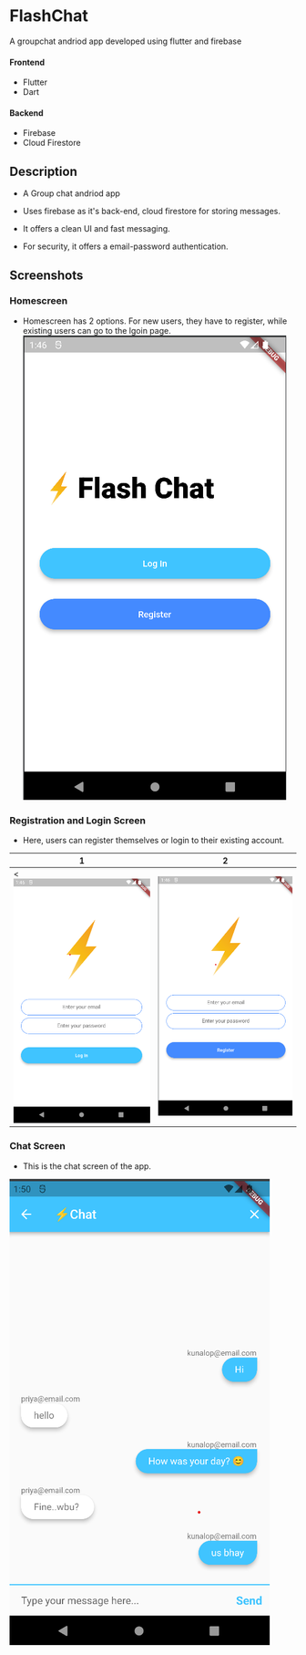 
# FlashChat

A groupchat andriod app developed using flutter and firebase

#### Frontend
- Flutter
- Dart

#### Backend

- Firebase
- Cloud Firestore



## Description

- A Group chat andriod app

- Uses firebase as it's back-end, cloud firestore for storing messages.

- It offers a clean UI and fast messaging.

- For security, it offers a email-password authentication.



## Screenshots

### Homescreen

- Homescreen has 2 options. For new users, they have to register, while existing users can go to the lgoin page.
![App Screenshot](https://github.com/KunalVatsKV/FlashChat-Flutter/blob/main/screenshots/homescreen.png?raw=true)


### Registration and Login Screen

- Here, users can register themselves or login to their existing account.

| 1 | 2|
|------|-------|
|<![App Screenshot](https://github.com/KunalVatsKV/FlashChat-Flutter/blob/main/screenshots/login.png?raw=true)|![App Screenshot](https://github.com/KunalVatsKV/FlashChat-Flutter/blob/main/screenshots/registration.png?raw=true)|


### Chat Screen

- This is the chat screen of the app. 

![App Screenshot](https://github.com/KunalVatsKV/FlashChat-Flutter/blob/main/screenshots/chat.png?raw=true)

